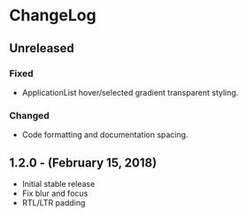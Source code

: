 ChangeLog
=========

Unreleased
-----------------
### Fixed
* ApplicationList hover/selected gradient transparent styling.

### Changed
* Code formatting and documentation spacing.

1.2.0 - (February 15, 2018)
------------------
* Initial stable release
* Fix blur and focus
* RTL/LTR padding
